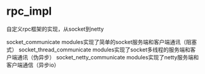 # rpc_impl
自定义rpc框架的实现，从socket到netty

socket_communicate modules实现了简单的socket服务端和客户端通讯（阻塞式）
socket_thread_communicate modules实现了socket多线程的服务端和客户端通讯（伪异步）
socket_netty_communicate modules实现了netty服务端和客户端通信（异步io）
